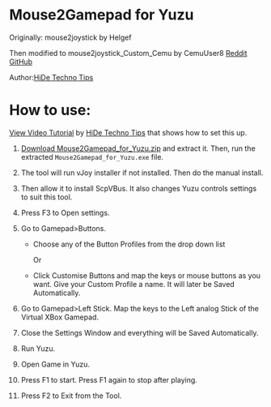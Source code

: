 # Mouse2Gamepad for Yuzu

Originally: mouse2joystick by Helgef

Then modified to mouse2joystick_Custom_Cemu by CemuUser8 [Reddit](https://www.reddit.com/user/CemuUser8/)
						         [GitHub](https://github.com/CemuUser8)

Author:[HiDe Techno Tips](https://www.youtube.com/channel/UCy3fBVKd0RMY05CgiiuGqSA?sub_confirmation=1)

# How to use:

[View Video Tutorial](https://youtu.be/fPdPDgNGKI4) by [HiDe Techno Tips](https://www.youtube.com/channel/UCy3fBVKd0RMY05CgiiuGqSA?sub_confirmation=1) that shows how to set this up.

1. [Download Mouse2Gamepad_for_Yuzu.zip](https://github.com/HiDe-Techno-Tips/Mouse2Gamepad_for_Yuzu/releases/latest/download/Mouse2Gamepad_for_Yuzu.zip) and extract it. Then, run the extracted `Mouse2Gamepad_for_Yuzu.exe` file.

2. The tool will run vJoy installer if not installed. Then do the manual install.

3. Then allow it to install ScpVBus. It also changes Yuzu controls settings to suit this tool.

4. Press F3 to Open settings.

5. Go to Gamepad>Buttons.
	* Choose any of the Button Profiles from the drop down list

		Or
	* Click Customise Buttons and map the keys or mouse buttons as you want. Give your Custom Profile a name. It will later be Saved Automatically.

6. Go to Gamepad>Left Stick. Map the keys to the Left analog Stick of the Virtual XBox Gamepad.

7. Close the Settings Window and everything will be Saved Automatically.

8. Run Yuzu.

9. Open Game in Yuzu.

10. Press F1 to start. Press F1 again to stop after playing.

11. Press F2 to Exit from the Tool.
